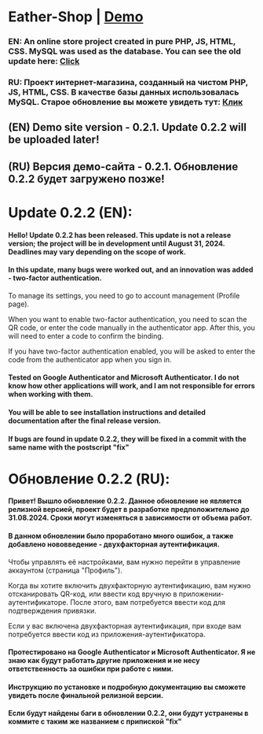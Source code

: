 # Eather-Shop | [Demo](http://185.117.152.16/index.php)
### EN: An online store project created in pure PHP, JS, HTML, CSS. MySQL was used as the database. You can see the old update here: [Click](https://github.com/LuckyDevv/Eather-Shop/blob/main/markdown/Update_0_2_1.md) 

### RU: Проект интернет-магазина, созданный на чистом PHP, JS, HTML, CSS. В качестве базы данных использовалась MySQL. Старое обновление вы можете увидеть тут: [Клик](https://github.com/LuckyDevv/Eather-Shop/blob/main/markdown/Update_0_2_1.md)

## (EN) Demo site version - 0.2.1. Update 0.2.2 will be uploaded later!
## (RU) Версия демо-сайта - 0.2.1. Обновление 0.2.2 будет загружено позже!

# Update 0.2.2 (EN):
#### Hello! Update 0.2.2 has been released. This update is not a release version; the project will be in development until August 31, 2024. Deadlines may vary depending on the scope of work.

#### In this update, many bugs were worked out, and an innovation was added - two-factor authentication.

To manage its settings, you need to go to account management (Profile page).

When you want to enable two-factor authentication, you need to scan the QR code, or enter the code manually in the authenticator app. After this, you will need to enter a code to confirm the binding.

If you have two-factor authentication enabled, you will be asked to enter the code from the authenticator app when you sign in.

#### Tested on Google Authenticator and Microsoft Authenticator. I do not know how other applications will work, and I am not responsible for errors when working with them.

#### You will be able to see installation instructions and detailed documentation after the final release version.

#### If bugs are found in update 0.2.2, they will be fixed in a commit with the same name with the postscript "fix"

# Обновление 0.2.2 (RU):
#### Привет! Вышло обновление 0.2.2. Данное обновление не является релизной версией, проект будет в разработке предположительно до 31.08.2024. Сроки могут изменяться в зависимости от объема работ.

#### В данном обновлении было проработано много ошибок, а также добавлено нововведение - двухфакторная аутентификация.

Чтобы управлять её настройками, вам нужно перейти в управление аккаунтом (страница "Профиль").

Когда вы хотите включить двухфакторную аутентификацию, вам нужно отсканировать QR-код, или ввести код вручную в приложении-аутентификаторе. После этого, вам потребуется ввести код для подтверждения привязки.

Если у вас включена двухфакторная аутентификация, при входе вам потребуется ввести код из приложения-аутентификатора.

#### Протестировано на Google Authenticator и Microsoft Authenticator. Я не знаю как будут работать другие приложения и не несу ответственность за ошибки при работе с ними.

#### Инструкцию по установке и подробную документацию вы сможете увидеть после финальной релизной версии.

#### Если будут найдены баги в обновлении 0.2.2, они будут устранены в коммите с таким же названием с припиской "fix"
